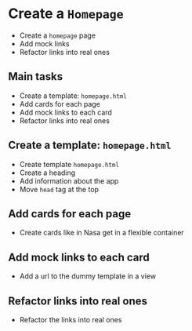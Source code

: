 # Create a `Homepage`

- Create a `homepage` page
- Add mock links
- Refactor links into real ones

## Main tasks

- Create a template: `homepage.html`
- Add cards for each page
- Add mock links to each card
- Refactor links into real ones

## Create a template: `homepage.html`

- Create template `homepage.html`
- Create a heading
- Add information about the app
- Move `head` tag at the top

## Add cards for each page

- Create cards like in Nasa get in a flexible container

## Add mock links to each card

- Add a url to the dummy template in a view

## Refactor links into real ones

- Refactor the links into real ones
